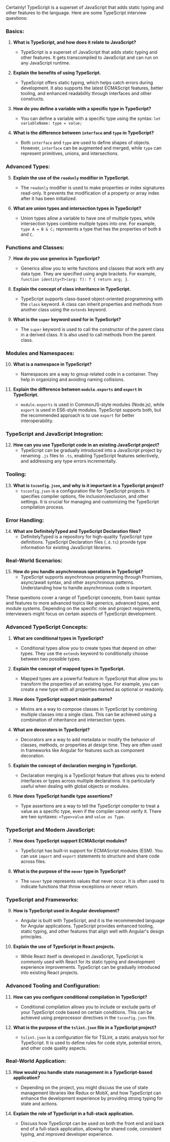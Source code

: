 
Certainly! TypeScript is a superset of JavaScript that adds static typing and other features to the language. Here are some TypeScript interview questions:

### Basics:

1. **What is TypeScript, and how does it relate to JavaScript?**
   - TypeScript is a superset of JavaScript that adds static typing and other features. It gets transcompiled to JavaScript and can run on any JavaScript runtime.

2. **Explain the benefits of using TypeScript.**
   - TypeScript offers static typing, which helps catch errors during development. It also supports the latest ECMAScript features, better tooling, and enhanced readability through interfaces and other constructs.

3. **How do you define a variable with a specific type in TypeScript?**
   - You can define a variable with a specific type using the syntax: `let variableName: type = value;`

4. **What is the difference between `interface` and `type` in TypeScript?**
   - Both `interface` and `type` are used to define shapes of objects. However, `interface` can be augmented and merged, while `type` can represent primitives, unions, and intersections.

### Advanced Types:

5. **Explain the use of the `readonly` modifier in TypeScript.**
   - The `readonly` modifier is used to make properties or index signatures read-only. It prevents the modification of a property or array index after it has been initialized.

6. **What are union types and intersection types in TypeScript?**
   - Union types allow a variable to have one of multiple types, while intersection types combine multiple types into one. For example, `type A = B & C;` represents a type that has the properties of both `B` and `C`.

### Functions and Classes:

7. **How do you use generics in TypeScript?**
   - Generics allow you to write functions and classes that work with any data type. They are specified using angle brackets. For example, `function identity<T>(arg: T): T { return arg; }`.

8. **Explain the concept of class inheritance in TypeScript.**
   - TypeScript supports class-based object-oriented programming with the `class` keyword. A class can inherit properties and methods from another class using the `extends` keyword.

9. **What is the `super` keyword used for in TypeScript?**
   - The `super` keyword is used to call the constructor of the parent class in a derived class. It is also used to call methods from the parent class.

### Modules and Namespaces:

10. **What is a namespace in TypeScript?**
    - Namespaces are a way to group related code in a container. They help in organizing and avoiding naming collisions.

11. **Explain the difference between `module.exports` and `export` in TypeScript.**
    - `module.exports` is used in CommonJS-style modules (Node.js), while `export` is used in ES6-style modules. TypeScript supports both, but the recommended approach is to use `export` for better interoperability.

### TypeScript and JavaScript Integration:

12. **How can you use TypeScript code in an existing JavaScript project?**
    - TypeScript can be gradually introduced into a JavaScript project by renaming `.js` files to `.ts`, enabling TypeScript features selectively, and addressing any type errors incrementally.

### Tooling:

13. **What is `tsconfig.json`, and why is it important in a TypeScript project?**
    - `tsconfig.json` is a configuration file for TypeScript projects. It specifies compiler options, file inclusion/exclusion, and other settings. It is crucial for managing and customizing the TypeScript compilation process.

### Error Handling:

14. **What are DefinitelyTyped and TypeScript Declaration files?**
    - DefinitelyTyped is a repository for high-quality TypeScript type definitions. TypeScript Declaration files (`.d.ts`) provide type information for existing JavaScript libraries.

### Real-World Scenarios:

15. **How do you handle asynchronous operations in TypeScript?**
    - TypeScript supports asynchronous programming through Promises, async/await syntax, and other asynchronous patterns. Understanding how to handle asynchronous code is important.

These questions cover a range of TypeScript concepts, from basic syntax and features to more advanced topics like generics, advanced types, and module systems. Depending on the specific role and project requirements, interviewers might focus on certain aspects of TypeScript development.

### Advanced TypeScript Concepts:

1. **What are conditional types in TypeScript?**
   - Conditional types allow you to create types that depend on other types. They use the `extends` keyword to conditionally choose between two possible types.

2. **Explain the concept of mapped types in TypeScript.**
   - Mapped types are a powerful feature in TypeScript that allow you to transform the properties of an existing type. For example, you can create a new type with all properties marked as optional or readonly.

3. **How does TypeScript support mixin patterns?**
   - Mixins are a way to compose classes in TypeScript by combining multiple classes into a single class. This can be achieved using a combination of inheritance and intersection types.

4. **What are decorators in TypeScript?**
   - Decorators are a way to add metadata or modify the behavior of classes, methods, or properties at design time. They are often used in frameworks like Angular for features such as component decoration.

5. **Explain the concept of declaration merging in TypeScript.**
   - Declaration merging is a TypeScript feature that allows you to extend interfaces or types across multiple declarations. It is particularly useful when dealing with global objects or modules.

6. **How does TypeScript handle type assertions?**
   - Type assertions are a way to tell the TypeScript compiler to treat a value as a specific type, even if the compiler cannot verify it. There are two syntaxes: `<Type>value` and `value as Type`.

### TypeScript and Modern JavaScript:

7. **How does TypeScript support ECMAScript modules?**
   - TypeScript has built-in support for ECMAScript modules (ESM). You can use `import` and `export` statements to structure and share code across files.

8. **What is the purpose of the `never` type in TypeScript?**
   - The `never` type represents values that never occur. It is often used to indicate functions that throw exceptions or never return.

### TypeScript and Frameworks:

9. **How is TypeScript used in Angular development?**
   - Angular is built with TypeScript, and it is the recommended language for Angular applications. TypeScript provides enhanced tooling, static typing, and other features that align well with Angular's design principles.

10. **Explain the use of TypeScript in React projects.**
    - While React itself is developed in JavaScript, TypeScript is commonly used with React for its static typing and development experience improvements. TypeScript can be gradually introduced into existing React projects.

### Advanced Tooling and Configuration:

11. **How can you configure conditional compilation in TypeScript?**
    - Conditional compilation allows you to include or exclude parts of your TypeScript code based on certain conditions. This can be achieved using preprocessor directives in the `tsconfig.json` file.

12. **What is the purpose of the `tslint.json` file in a TypeScript project?**
    - `tslint.json` is a configuration file for TSLint, a static analysis tool for TypeScript. It is used to define rules for code style, potential errors, and other code quality aspects.

### Real-World Application:

13. **How would you handle state management in a TypeScript-based application?**
    - Depending on the project, you might discuss the use of state management libraries like Redux or MobX, and how TypeScript can enhance the development experience by providing strong typing for state and actions.

14. **Explain the role of TypeScript in a full-stack application.**
    - Discuss how TypeScript can be used on both the front end and back end of a full-stack application, allowing for shared code, consistent typing, and improved developer experience.